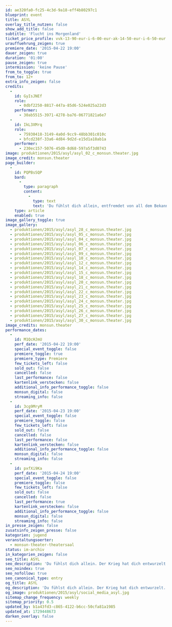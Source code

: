 ```yaml
---
id: ae320fa0-fc25-4c3d-9a18-eff4b80297c1
blueprint: event
title: ASYL
overlay_title_nutzen: false
show_add_title: false
subtitle: 'Flucht ins Morgenland'
ticket_price_profile: vvk-13-90-eur-i-6-00-eur-ak-14-50-eur-i-6-50-eur
urauffuehrung_zeigen: true
premiere_date: '2015-04-22 19:00'
dauer_zeigen: true
duration: '01:00'
pause_zeigen: true
intermission: 'keine Pause'
from_to_toggle: true
from_to: 12+
extra_info_zeigen: false
credits:
  -
    id: GyIsJNEf
    role:
      - 0dbf2250-8817-447a-85d6-524e025a22d3
    performer:
      - 30ab5515-3971-4278-ba76-06771821a6e7
  -
    id: IkL3XMrq
    role:
      - 75930418-3149-4a0d-9cc9-48bb301c010c
      - bfcd238f-33a6-4d84-9d2d-e15d1a18ab1a
    performer:
      - 230ec157-5076-45d0-8d68-597a5f3d0743
image: produktionen/2015/asyl/asyl_02_c_monsun.theater.jpg
image_credit: monsun.theater
page_builder:
  -
    id: PQPBsSQP
    bard:
      -
        type: paragraph
        content:
          -
            type: text
            text: 'Du fühlst dich allein, entfremdet von all dem Bekannten. Wenn du aufwachst, schlägt dein Herz den Takt des Getriebenen. Du suchst nach Geborgenheit, nach deinen Erinnerungen, bis die Wahrnehmung sich in deinen Träumen verliert. Der Krieg hat dich entwurzelt. Jetzt musst du überleben, auch wenn das Leben nicht mehr deins ist. Deine Strategie: Mehr können als die Anderen, mehr leisten als die Anderen, an etwas festhalten, ohne dass es sich in Luft auflöst. Alles soll anders werden. Der Theaterkurs der Klasse 10 des Gymnasiums Othmarschen schaut auf das aktuelle Weltgeschehen und zeigt seine ganz eigene Sicht auf den Krieg und das Leben im Asyl.'
    type: article
    enabled: true
image_gallery_toggle: true
image_gallery:
  - produktionen/2015/asyl/asyl_28_c_monsun.theater.jpg
  - produktionen/2015/asyl/asyl_05_c_monsun.theater.jpg
  - produktionen/2015/asyl/asyl_04_c_monsun.theater.jpg
  - produktionen/2015/asyl/asyl_06_c_monsun.theater.jpg
  - produktionen/2015/asyl/asyl_07_c_monsun.theater.jpg
  - produktionen/2015/asyl/asyl_09_c_monsun.theater.jpg
  - produktionen/2015/asyl/asyl_10_c_monsun.theater.jpg
  - produktionen/2015/asyl/asyl_12_c_monsun.theater.jpg
  - produktionen/2015/asyl/asyl_14_c_monsun.theater.jpg
  - produktionen/2015/asyl/asyl_15_c_monsun.theater.jpg
  - produktionen/2015/asyl/asyl_18_c_monsun.theater.jpg
  - produktionen/2015/asyl/asyl_20_c_monsun.theater.jpg
  - produktionen/2015/asyl/asyl_21_c_monsun.theater.jpg
  - produktionen/2015/asyl/asyl_22_c_monsun.theater.jpg
  - produktionen/2015/asyl/asyl_23_c_monsun.theater.jpg
  - produktionen/2015/asyl/asyl_24_c_monsun.theater.jpg
  - produktionen/2015/asyl/asyl_25_c_monsun.theater.jpg
  - produktionen/2015/asyl/asyl_26_c_monsun.theater.jpg
  - produktionen/2015/asyl/asyl_27_c_monsun.theater.jpg
  - produktionen/2015/asyl/asyl_30_c_monsun.theater.jpg
image_credits: monsun.theater
performance_dates:
  -
    id: M1QcHJmU
    perf_date: '2015-04-22 19:00'
    special_event_toggle: false
    premiere_toggle: true
    premiere_type: Premiere
    few_tickets_left: false
    sold_out: false
    cancelled: false
    last_performance: false
    kartenlink_verstecken: false
    additional_info_performance_toggle: false
    monsun_digital: false
    streaming_info: false
  -
    id: 3cg9MryM
    perf_date: '2015-04-23 19:00'
    special_event_toggle: false
    premiere_toggle: false
    few_tickets_left: false
    sold_out: false
    cancelled: false
    last_performance: false
    kartenlink_verstecken: false
    additional_info_performance_toggle: false
    monsun_digital: false
    streaming_info: false
  -
    id: pxfXi9Ka
    perf_date: '2015-04-24 19:00'
    special_event_toggle: false
    premiere_toggle: false
    few_tickets_left: false
    sold_out: false
    cancelled: false
    last_performance: true
    kartenlink_verstecken: false
    additional_info_performance_toggle: false
    monsun_digital: false
    streaming_info: false
in_presse_zeigen: false
zusatsinfo_zeigen_presse: false
kategorien: jugend
veranstaltungsoerter:
  - monsun-theater-theatersaal
status: im-archiv
in_kategorien_zeigen: false
seo_title: ASYL
seo_description: 'Du fühlst dich allein. Der Krieg hat dich entwurzelt. Jetzt musst du überleben, auch wenn das Leben nicht mehr deins ist.'
seo_noindex: true
seo_nofollow: true
seo_canonical_type: entry
og_title: ASYL
og_description: 'Du fühlst dich allein. Der Krieg hat dich entwurzelt. Jetzt musst du überleben, auch wenn das Leben nicht mehr deins ist.'
og_image: produktionen/2015/asyl/social_media_asyl.jpg
sitemap_change_frequency: weekly
sitemap_priority: 0.5
updated_by: b1a43fd3-c865-4122-b6cc-50cfa81a1985
updated_at: 1729448673
darken_overlay: false
---
```

